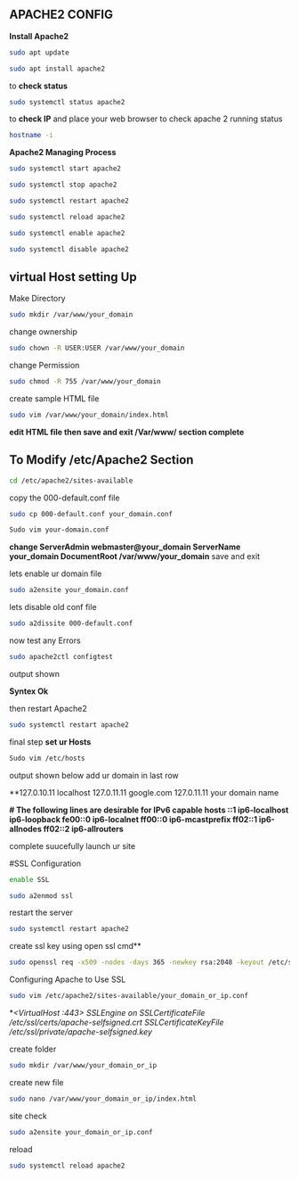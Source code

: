## APACHE2 CONFIG

**Install Apache2**
```bash
sudo apt update
```
```bash
sudo apt install apache2
```
to **check status**

```bash
sudo systemctl status apache2
```
to **check IP** and place your web browser to check apache 2 running status

```bash
hostname -i
```
**Apache2 Managing Process**

```bash
sudo systemctl start apache2
```
```bash
sudo systemctl stop apache2
```
```bash
sudo systemctl restart apache2
```
```bash
sudo systemctl reload apache2
```
```bash
sudo systemctl enable apache2
```
```bash
sudo systemctl disable apache2
```
## virtual Host setting Up

Make Directory 

```bash
sudo mkdir /var/www/your_domain
```
change ownership 

```bash
sudo chown -R USER:USER /var/www/your_domain
```
change Permission

```bash
sudo chmod -R 755 /var/www/your_domain
```
create sample HTML file

```bash
sudo vim /var/www/your_domain/index.html
```
**edit HTML file then save and exit
/Var/www/ section complete**

## To Modify /etc/Apache2 Section

```bash
cd /etc/apache2/sites-available
```
copy the 000-default.conf file 

```bash
sudo cp 000-default.conf your_domain.conf
```
```bash
Sudo vim your-domain.conf
```
**change ServerAdmin webmaster@your_domain
    ServerName your_domain
    DocumentRoot /var/www/your_domain**
save and exit 

lets enable ur domain file

```bash
sudo a2ensite your_domain.conf
```
lets disable old conf file

```bash
sudo a2dissite 000-default.conf
```
now test any Errors

```bash
sudo apache2ctl configtest
```
output shown

**Syntex Ok**

then restart Apache2

```bash
sudo systemctl restart apache2
```
final step **set ur Hosts**

```bash
Sudo vim /etc/hosts
```
output shown below add ur domain in last row

**127.0.10.11       localhost
127.0.11.11       google.com
127.0.11.11       your domain name

**# The following lines are desirable for IPv6 capable hosts
::1     ip6-localhost ip6-loopback
fe00::0 ip6-localnet
ff00::0 ip6-mcastprefix
ff02::1 ip6-allnodes
ff02::2 ip6-allrouters**

complete suucefully launch ur site

#SSL Configuration


```bash
enable SSL
```

```bash
sudo a2enmod ssl
```
restart the server

```bash
sudo systemctl restart apache2
```
create ssl key using open ssl cmd**


```bash
sudo openssl req -x509 -nodes -days 365 -newkey rsa:2048 -keyout /etc/ssl/private/apache-selfsigned.key -out /etc/ssl/certs/apache-selfsigned.crt
```
Configuring Apache to Use SSL


```bash
sudo vim /etc/apache2/sites-available/your_domain_or_ip.conf
```
**<VirtualHost *:443>
   SSLEngine on
   SSLCertificateFile /etc/ssl/certs/apache-selfsigned.crt
   SSLCertificateKeyFile /etc/ssl/private/apache-selfsigned.key
</VirtualHost>**

create folder

```bash
sudo mkdir /var/www/your_domain_or_ip
```
create new file

```bash
sudo nano /var/www/your_domain_or_ip/index.html
```
site check

```bash
sudo a2ensite your_domain_or_ip.conf
```
reload

```bash
sudo systemctl reload apache2
```
